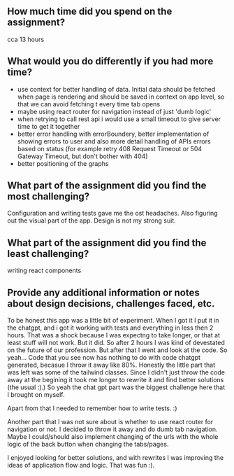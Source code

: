 ## How much time did you spend on the assignment?
cca 13 hours

## What would you do differently if you had more time?
- use context for better handling of data. Initial data should be fetched when page is rendering and should be saved in context on app level, so that we can avoid fetching t every time tab opens
- maybe using react router for navigation instead of just 'dumb logic'
- when retrying to call rest api i would use a small timeout to give server time to get it together
- better error handling with errorBoundery, better implementation of showing errors to user and also more detail handling of APIs errors based on status (for example retry 408 Request Timeout or 504 Gateway Timeout, but don't bother with 404)
- better positioning of the graphs

## What part of the assignment did you find the most challenging?
Configuration and writing tests gave me the ost headaches. Also figuring out the visual part of the app. Design is not my strong suit.

## What part of the assignment did you find the least challenging?
writing react components

## Provide any additional information or notes about design decisions, challenges faced, etc.
To be honest this app was a little bit of experiment. When I got it I put it in the chatgpt, and i got it working with tests and everything in less then 2 hours. 
That was a shock because I was expectng to take longer, or that at least stuff will not work. But it did. So after 2 hours I was kind of devestated on the future of our profession. But after that I went and look at the code. So yeah... 
Code that you see now has nothing to do with code chatgpt generated, becasue I throw it away like 80%. Honestly the little part that was left was some of the tailwind classes. Since I didn't just throw the code away at 
the begining it took me longer to rewrite it and find better solutions (the usual :).) So yeah the chat gpt part was the biggest challenge here that I brought on myself.

Apart from that I needed to remember how to write tests. :)

Another part that I was not sure about is whether to use react router for navigation or not. I decided to throw it away and do dumb tab navigation. Maybe I could/should also implement changing of the urls with the whole logic of the back 
button when changing the tabs/pages.

I enjoyed looking for better solutions, and with rewrites I was improving the ideas of application flow and logic. That was fun :).
